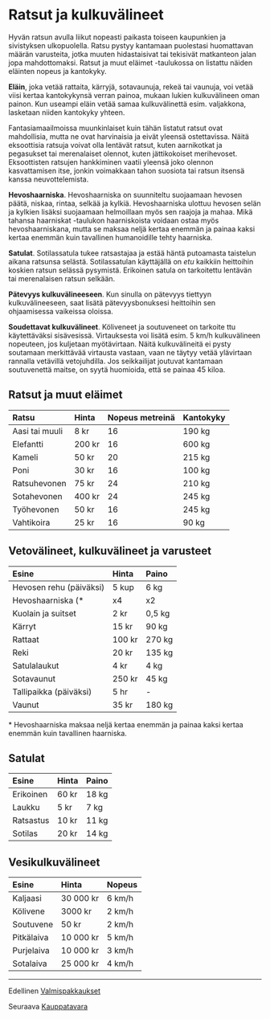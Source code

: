 # Ratsut ja kulkuvälineet

Hyvän ratsun avulla liikut nopeasti paikasta toiseen kaupunkien ja sivistyksen ulkopuolella. Ratsu pystyy kantamaan puolestasi huomattavan määrän varusteita, jotka muuten hidastaisivat tai tekisivät matkanteon jalan jopa mahdottomaksi. Ratsut ja muut eläimet -taulukossa on listattu näiden eläinten nopeus ja kantokyky.

**Eläin**, joka vetää rattaita, kärryjä, sotavaunuja, rekeä tai vaunuja, voi vetää viisi kertaa kantokykynsä verran painoa, mukaan lukien kulkuvälineen oman painon. Kun useampi eläin vetää samaa kulkuvälinettä esim. valjakkona, lasketaan niiden
kantokyky yhteen.

Fantasiamaailmoissa muunkinlaiset kuin tähän listatut ratsut
ovat mahdollisia, mutta ne ovat harvinaisia ja eivät yleensä
ostettavissa. Näitä eksoottisia ratsuja voivat olla lentävät ratsut,
kuten aarnikotkat ja pegasukset tai merenalaiset olennot, kuten
jättikokoiset merihevoset. Eksoottisten ratsujen hankkiminen
vaatii yleensä joko olennon kasvattamisen itse, jonkin voimakkaan
tahon suosiota tai ratsun itsensä kanssa neuvottelemista.

**Hevoshaarniska**. Hevoshaarniska on suunniteltu suojaamaan
hevosen päätä, niskaa, rintaa, selkää ja kylkiä. Hevoshaarniska
ulottuu hevosen selän ja kylkien lisäksi suojaamaan helmoillaan
myös sen raajoja ja mahaa. Mikä tahansa haarniskat -taulukon
haarniskoista voidaan ostaa myös hevoshaarniskana, mutta se
maksaa neljä kertaa enemmän ja painaa kaksi kertaa enemmän
kuin tavallinen humanoidille tehty haarniska.

**Satulat**. Sotilassatula tukee ratsastajaa ja estää häntä putoamasta
taistelun aikana ratsunsa selästä. Sotilassatulan käyttäjällä
on *etu* kaikkiin heittoihin koskien ratsun selässä pysymistä.
Erikoinen satula on tarkoitettu lentävän tai merenalaisen ratsun
selkään.

**Pätevyys kulkuvälineeseen**. Kun sinulla on pätevyys tiettyyn
kulkuvälineeseen, saat lisätä pätevyysbonuksesi heittoihin sen
ohjaamisessa vaikeissa oloissa.

**Soudettavat kulkuvälineet**. Köliveneet ja soutuveneet on tarkoite
ttu käytettäväksi sisävesissä. Virtauksesta voi lisätä esim.
5 km/h kulkuvälineen nopeuteen, jos kuljetaan myötävirtaan.
Näitä kulkuvälineitä ei pysty soutamaan merkittävää virtausta
vastaan, vaan ne täytyy vetää ylävirtaan rannalla vetävillä
vetojuhdilla. Jos seikkailijat joutuvat kantamaan soutuvenettä
maitse, on syytä huomioida, että se painaa 45 kiloa.

## Ratsut ja muut eläimet

| Ratsu | Hinta | Nopeus metreinä | Kantokyky |
|:------|:------|:----------------|:----------|
| Aasi tai muuli | 8 kr | 16 | 190 kg |
| Elefantti | 200 kr | 16 | 600 kg |
| Kameli | 50 kr | 20 | 215 kg |
| Poni | 30 kr | 16 | 100 kg |
| Ratsuhevonen | 75 kr | 24 | 210 kg |
| Sotahevonen | 400 kr | 24 | 245 kg |
| Työhevonen | 50 kr | 16 | 245 kg |
| Vahtikoira | 25 kr | 16 | 90 kg |

## Vetovälineet, kulkuvälineet ja varusteet

| Esine | Hinta | Paino |
|:------|:------|:------|
| Hevosen rehu (päiväksi) | 5 kup | 6 kg |
| Hevoshaarniska (\* | x4 | x2 |
| Kuolain ja suitset | 2 kr | 0,5 kg |
| Kärryt | 15 kr | 90 kg |
| Rattaat | 100 kr | 270 kg |
| Reki | 20 kr | 135 kg |
| Satulalaukut | 4 kr | 4 kg |
| Sotavaunut | 250 kr | 45 kg |
| Tallipaikka (päiväksi) | 5 hr | - |
| Vaunut | 35 kr | 180 kg |

\* Hevoshaarniska maksaa neljä kertaa enemmän ja painaa kaksi kertaa enemmän kuin tavallinen haarniska.

## Satulat
| Esine | Hinta | Paino |
|:------|:------|:------|
| Erikoinen | 60 kr | 18 kg |
| Laukku | 5 kr | 7 kg |
| Ratsastus | 10 kr | 11 kg |
| Sotilas | 20 kr | 14 kg |

## Vesikulkuvälineet

| Esine | Hinta | Nopeus|
|:------|:------|:------|
|Kaljaasi | 30 000 kr | 6 km/h |
|Kölivene | 3000 kr | 2 km/h |
|Soutuvene | 50 kr | 2 km/h |
|Pitkälaiva | 10 000 kr | 5 km/h |
|Purjelaiva | 10 000 kr | 3 km/h |
|Sotalaiva | 25 000 kr | 4 km/h |

----

Edellinen [Valmispakkaukset](Valmispakkaukset)

Seuraava [Kauppatavara](Kauppatavara)